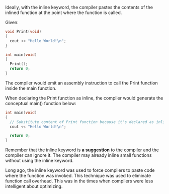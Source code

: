 Ideally, with the inline keyword, the compiler pastes the contents of the inlined function at the point where the function is called.

Given:
```C++
void Print(void)
{
  cout << "Hello World!\n";
}

int main(void)
{
  Print();
  return 0;
}
```
The compiler would emit an assembly instruction to call the Print function inside the main function.

When declaring the Print function as inline, the compiler would generate the conceptual main() function below:
```C++
int main(void)
{
  // Substitute content of Print function because it's declared as inline
  cout << "Hello World!\n";

  return 0;
}
```
Remember that the inline keyword is **a suggestion** to the compiler and the compiler can ignore it. The compiler may already inline small functions without using the inline keyword.

Long ago, the inline keyword was used to force compilers to paste code where the function was invoked. This technique was used to eliminate function call overhead. This was in the times when compilers were less intelligent about optimizing.